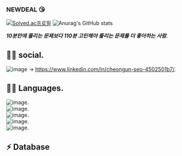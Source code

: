 ### NEWDEAL :kissing_heart:

[![Solved.ac프로필](http://mazassumnida.wtf/api/v2/generate_badge?boj=newdeal)](https://solved.ac/newdeal)
![Anurag's GitHub stats](https://github-readme-stats.vercel.app/api?username=newdeal123&show_icons=true&theme=radical)

***10분만에 풀리는 문제보다  110분 고민해야 풀리는 문제를 더 좋아하는 사람***.  
## 👨👩 social.  
![image](https://img.shields.io/badge/LinkedIn-0077B5?style=for-the-badge&logo=linkedin&logoColor=white) -> https://www.linkedin.com/in/cheongun-seo-4502501b7/.  
## 👩‍💻 Languages.  
![image](https://img.shields.io/badge/JavaScript-F7DF1E?style=for-the-badge&logo=javascript&logoColor=black).       
![image](https://img.shields.io/badge/TypeScript-007ACC?style=for-the-badge&logo=typescript&logoColor=white).   
![image](https://img.shields.io/badge/C-00599C?style=for-the-badge&logo=c&logoColor=white).  
![image](https://img.shields.io/badge/C%2B%2B-00599C?style=for-the-badge&logo=c%2B%2B&logoColor=white).  
![image](https://img.shields.io/badge/Java-ED8B00?style=for-the-badge&logo=java&logoColor=white).  
## ⚡ Database
